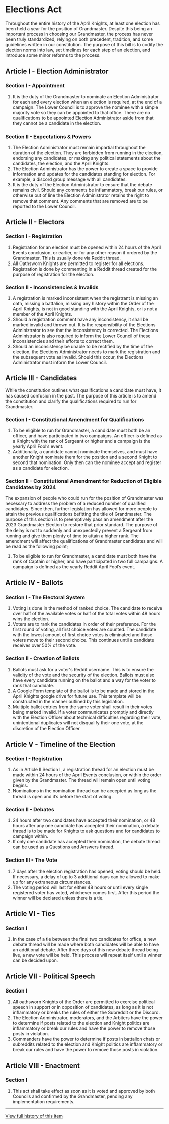 [Bill number: 8-104]: #
[Author: Ghostise]: #
[Author: Nate337]: #
[Author: Phyto]: #
[Author: sms77]: #
[Proposed Date: 3/18/2023]: #
[Passed Date: 4/2/2023]: #

# Elections Act

Throughout the entire history of the April Knights, at least one election has been held a year for the position of Grandmaster. Despite this being an important process in choosing our Grandmaster, the process has never been truly standardized, relying on both precedent, tradition, and some guidelines written in our constitution. The purpose of this bill is to codify the election norms into law, set timelines for each step of an election, and introduce some minor reforms to the process.


## Article I - Election Administrator

### Section I - Appointment
1. It is the duty of the Grandmaster to nominate an Election Administrator for each and every election when an election is required, at the end of a campaign. The Lower Council is to approve the nominee with a simple majority vote so they can be appointed to that office. There are no qualifications to be appointed Election Administrator aside from that they cannot be a candidate in the election.

### Section II - Expectations & Powers
1. The Election Administrator must remain impartial throughout the duration of the election. They are forbidden from running in the election, endorsing any candidates, or making any political statements about the candidates, the election, and the April Knights.
2. The Election Administrator has the power to create a space to provide information and updates for the candidates standing for election. For example, a discord group message with all candidates.
3. It is the duty of the Election Administrator to ensure that the debate remains civil. Should any comments be inflammatory, break our rules, or otherwise out of line the Election Administrator retains the right to remove that comment. Any comments that are removed are to be reported to the Lower Council.

## Article II - Electors

### Section I - Registration
1. Registration for an election must be opened within 24 hours of the April Events conclusion, or earlier, or for any other reason if ordered by the Grandmaster. This is usually done via Reddit thread.
2. All Oathsworn Knights are permitted to register for all elections. Registration is done by commenting in a Reddit thread created for the purpose of registration for the election.

### Section II - Inconsistencies & Invalids
1. A registration is marked inconsistent when the registrant is missing an oath, missing a battalion, missing any history within the Order of the April Knights, is not in good standing with the April Knights, or is not a member of the April Knights.
2. Should a registration comment have any inconsistency, it shall be marked invalid and thrown out. It is the responsibility of the Elections Administrator to see that the inconsistency is corrected. The Elections Administrator is also required to inform the Lower Council of these inconsistencies and their efforts to correct them.
3. Should an inconsistency be unable to be rectified by the time of the election, the Elections Administrator needs to mark the registration and the subsequent vote as invalid. Should this occur, the Elections Administrator must inform the Lower Council.

## Article III - Candidates

While the constitution outlines what qualifications a candidate must have, it has caused confusion in the past. The purpose of this article is to amend the constitution and clarify the qualifications required to run for Grandmaster.

### Section I - Constitutional Amendment for Qualifications
1. To be eligible to run for Grandmaster, a candidate must both be an officer, and have participated in two campaigns. An officer is defined as a Knight with the rank of Sergeant or higher and a campaign is the yearly April Fool’s event.
2. Additionally, a candidate cannot nominate themselves, and must have another Knight nominate them for the position and a second Knight to second that nomination. Only then can the nominee accept and register as a candidate for election.

### Section II - Constitutional Amendment for Reduction of Eligible Candidates by 2024
The expansion of people who could run for the position of Grandmaster was necessary to address the problem of a reduced number of qualified candidates. Since then, further legislation has allowed for more people to attain the previous qualifications befitting the title of Grandmaster. The purpose of this section is to preemptively pass an amendment after the 2023 Grandmaster Election to restore that prior standard. The purpose of the delay is not to suddenly and unexpectedly prevent a Sergeant from running and give them plenty of time to attain a higher rank. The amendment will affect the qualifications of Grandmaster candidates and will be read as the following point;

1. To be eligible to run for Grandmaster, a candidate must both have the rank of Captain or higher, and have participated in two full campaigns. A campaign is defined as the yearly Reddit April Fool’s event.

## Article IV - Ballots

### Section I - The Electoral System
1. Voting is done in the method of ranked choice. The candidate to receive over half of the available votes or half of the total votes within 48 hours wins the election.
2. Voters are to rank the candidates in order of their preference. For the first round of voting, all first choice votes are counted. The candidate with the lowest amount of first choice votes is eliminated and those voters move to their second choice. This continues until a candidate receives over 50% of the vote.

### Section II - Creation of Ballots
1. Ballots must ask for a voter's Reddit username. This is to ensure the validity of the vote and the security of the election. Ballots must also have every candidate running on the ballot and a way for the voter to rank that candidate.
2. A Google Form template of the ballot is to be made and stored in the April Knights google drive for future use. This template will be constructed in the manner outlined by this legislation.
3. Multiple ballot entries from the same voter shall result in their votes being marked invalid. If a voter communicates promptly and directly with the Election Officer about technical difficulties regarding their vote, unintentional duplicates will not disqualify their one vote, at the discretion of the Election Officer

## Article V - Timeline of the Election

### Section I - Registration
1. As in Article II Section I, a registration thread for an election must be made within 24 hours of the April Events conclusion, or within the order given by the Grandmaster. The thread will remain open until voting begins.
2. Nominations in the nomination thread can be accepted as long as the thread is open and it’s before the start of voting.

### Section II - Debates
1. 24 hours after two candidates have accepted their nomination, or 48 hours after any one candidate has accepted their nomination, a debate thread is to be made for Knights to ask questions and for candidates to campaign within.
2. If only one candidate has accepted their nomination, the debate thread can be used as a Questions and Answers thread.

### Section III - The Vote
1. 7 days after the election registration has opened, voting should be held. If necessary, a delay of up to 3 additional days can be allowed to make up for any extraneous circumstances.
2. The voting period will last for either 48 hours or until every single registered voter has voted, whichever comes first. After this period the winner will be declared unless there is a tie.

## Article VI - Ties

### Section I
1. In the case of a tie between the final two candidates for office, a new debate thread will be made where both candidates will be able to have an additional debate. After three days of this new debate thread being live, a new vote will be held. This process will repeat itself until a winner can be decided upon.

## Article VII - Political Speech

### Section I
1. All oathsworn Knights of the Order are permitted to exercise political speech in support or in opposition of candidates, as long as it is not inflammatory or breaks the rules of either the Subreddit or the Discord.
2. The Election Administrator, moderators, and the Arbiters have the power to determine if posts related to the election and Knight politics are inflammatory or break our rules and have the power to remove those posts in violation.
3. Commanders have the power to determine if posts in battalion chats or subreddits related to the election and Knight politics are inflammatory or break our rules and have the power to remove those posts in violation.

## Article VIII - Enactment

### Section I
1. This act shall take effect as soon as it is voted and approved by both Councils and confirmed by the Grandmaster, pending any implementation requirements.

---
[View full history of this item](https://github.com/Szeraax/Legislature/commits/main/Laws/8-104%20Election%20Act.md)
